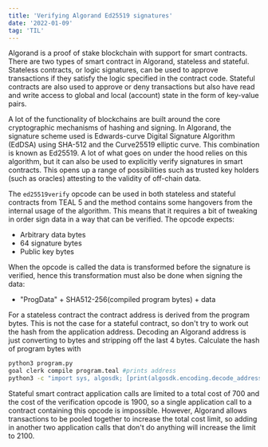 ```yaml
---
title: 'Verifying Algorand Ed25519 signatures'
date: '2022-01-09'
tag: 'TIL'
---
```


Algorand is a proof of stake blockchain with support for smart contracts. There are two types of smart contract in Algorand, stateless and stateful. Stateless contracts, or logic signatures, can be used to approve transactions if they satisfy the logic specified in the contract code. Stateful contracts are also used to approve or deny transactions but also have read and write access to global and local (account) state in the form of key-value pairs.

A lot of the functionality of blockchains are built around the core cryptographic mechanisms of hashing and signing. In Algorand, the signature scheme used is Edwards-curve Digital Signature Algorithm (EdDSA) using SHA-512 and the Curve25519 elliptic curve. This combination is known as Ed25519. A lot of what goes on under the hood relies on this algorithm, but it can also be used to explicitly verify signatures in smart contracts. This opens up a range of possibilities such as trusted key holders (such as oracles) attesting to the validity of off-chain data.

The `ed25519verify` opcode can be used in both stateless and stateful contracts from TEAL 5 and the method contains some hangovers from the internal usage of the algorithm. This means that it requires a bit of tweaking in order sign data in a way that can be verified. The opcode expects:
  * Arbitrary data bytes
  * 64 signature bytes
  * Public key bytes

When the opcode is called the data is transformed before the signature is verified, hence this transformation must also be done when signing the data:
  * "ProgData" + SHA512-256(compiled program bytes) + data

For a stateless contract the contract address is derived from the program bytes. This is not the case for a stateful contract, so don't try to work out the hash from the application address. Decoding an Algorand address is just converting to bytes and stripping off the last 4 bytes. Calculate the hash of program bytes with

```bash
python3 program.py
goal clerk compile program.teal #prints address
python3 -c "import sys, algosdk; [print(algosdk.encoding.decode_address(line.strip()).hex()) for line in sys.stdin if line.strip()]" <<< address
```

Stateful smart contract application calls are limited to a total cost of 700 and the cost of the verification opcode is 1900, so a single application call to a contract containing this opcode is impossible. However, Algorand allows transactions to be pooled together to increase the total cost limit, so adding in another two application calls that don't do anything will increase the limit to 2100.
